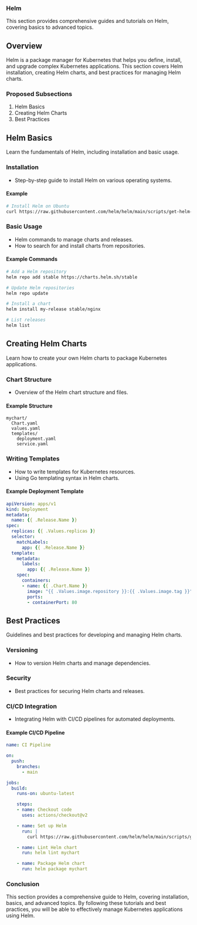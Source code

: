 
### Helm

This section provides comprehensive guides and tutorials on Helm, covering basics to advanced topics.

## Overview

Helm is a package manager for Kubernetes that helps you define, install, and upgrade complex Kubernetes applications. This section covers Helm installation, creating Helm charts, and best practices for managing Helm charts.

### Proposed Subsections

1. Helm Basics
2. Creating Helm Charts
3. Best Practices

## Helm Basics

Learn the fundamentals of Helm, including installation and basic usage.

### Installation

- Step-by-step guide to install Helm on various operating systems.

#### Example

```bash
# Install Helm on Ubuntu
curl https://raw.githubusercontent.com/helm/helm/main/scripts/get-helm-3 | bash
```

### Basic Usage

- Helm commands to manage charts and releases.
- How to search for and install charts from repositories.

#### Example Commands

```bash
# Add a Helm repository
helm repo add stable https://charts.helm.sh/stable

# Update Helm repositories
helm repo update

# Install a chart
helm install my-release stable/nginx

# List releases
helm list
```

## Creating Helm Charts

Learn how to create your own Helm charts to package Kubernetes applications.

### Chart Structure

- Overview of the Helm chart structure and files.

#### Example Structure

```
mychart/
  Chart.yaml
  values.yaml
  templates/
    deployment.yaml
    service.yaml
```

### Writing Templates

- How to write templates for Kubernetes resources.
- Using Go templating syntax in Helm charts.

#### Example Deployment Template

```yaml
apiVersion: apps/v1
kind: Deployment
metadata:
  name: {{ .Release.Name }}
spec:
  replicas: {{ .Values.replicas }}
  selector:
    matchLabels:
      app: {{ .Release.Name }}
  template:
    metadata:
      labels:
        app: {{ .Release.Name }}
    spec:
      containers:
      - name: {{ .Chart.Name }}
        image: "{{ .Values.image.repository }}:{{ .Values.image.tag }}"
        ports:
        - containerPort: 80
```

## Best Practices

Guidelines and best practices for developing and managing Helm charts.

### Versioning

- How to version Helm charts and manage dependencies.

### Security

- Best practices for securing Helm charts and releases.

### CI/CD Integration

- Integrating Helm with CI/CD pipelines for automated deployments.

#### Example CI/CD Pipeline

```yaml
name: CI Pipeline

on:
  push:
    branches:
      - main

jobs:
  build:
    runs-on: ubuntu-latest

    steps:
    - name: Checkout code
      uses: actions/checkout@v2

    - name: Set up Helm
      run: |
        curl https://raw.githubusercontent.com/helm/helm/main/scripts/get-helm-3 | bash

    - name: Lint Helm chart
      run: helm lint mychart

    - name: Package Helm chart
      run: helm package mychart
```

### Conclusion

This section provides a comprehensive guide to Helm, covering installation, basics, and advanced topics. By following these tutorials and best practices, you will be able to effectively manage Kubernetes applications using Helm.
